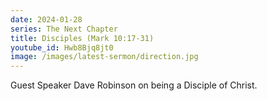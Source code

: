 ```yaml
---
date: 2024-01-28
series: The Next Chapter
title: Disciples (Mark 10:17-31)
youtube_id: Hwb8Bjq8jt0
image: /images/latest-sermon/direction.jpg
---
```

Guest Speaker Dave Robinson on being a Disciple of Christ.
